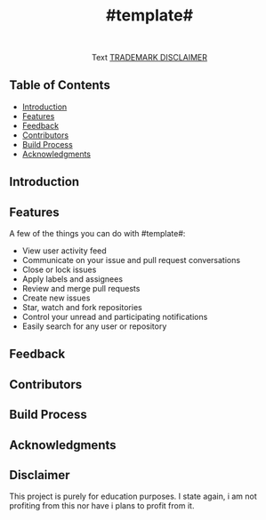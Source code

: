 <h1 align="center"> #template# </h1> <br>
<p align="center">
  <a href="https://store.steampowered.com/">
  </a>
</p>

<p align="center">
Text
<a href="#disclaimer">TRADEMARK DISCLAIMER</a>
</p>


## Table of Contents

- [Introduction](#introduction)
- [Features](#features)
- [Feedback](#feedback)
- [Contributors](#contributors)
- [Build Process](#build-process)
- [Acknowledgments](#acknowledgments)

<!-- END doctoc generated TOC please keep comment here to allow auto update -->

## Introduction


## Features

A few of the things you can do with #template#:

* View user activity feed
* Communicate on your issue and pull request conversations
* Close or lock issues
* Apply labels and assignees
* Review and merge pull requests
* Create new issues
* Star, watch and fork repositories
* Control your unread and participating notifications
* Easily search for any user or repository

## Feedback

## Contributors

## Build Process

## Acknowledgments


## Disclaimer

This project is purely for education purposes. I state again, i am not profiting from this nor have i plans to profit from it.
